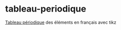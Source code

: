 # tableau-periodique

[Tableau périodique](tableau_periodique.pdf) des éléments en français avec tikz
